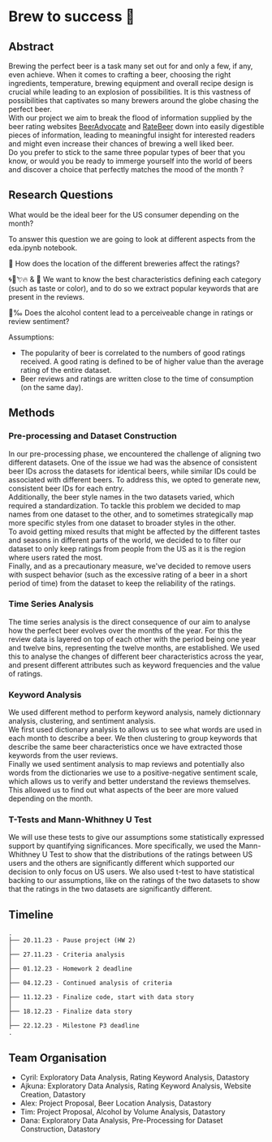 # Brew to success 🍻

## Abstract
Brewing the perfect beer is a task many set out for and only a few, if any, even achieve. When it comes to crafting a beer, choosing the right ingredients, temperature, brewing equipment and overall recipe design is crucial while leading to an explosion of possibilities. It is this vastness of possibilities that captivates so many brewers around the globe chasing the perfect beer.<br>
With our project we aim to break the flood of information supplied by the beer rating websites [BeerAdvocate](https://www.beeradvocate.com/) and [RateBeer](https://www.ratebeer.com/) down into easily digestible pieces of information, leading to meaningful insight for interested readers and might even increase their chances of brewing a well liked beer.<br>
Do you prefer to stick to the same three popular types of beer that you know, or would you be ready to immerge yourself into the world of beers and discover a choice that perfectly matches the mood of the month ?


## Research Questions
What would be the ideal beer for the US consumer depending on the month?

To answer this question we are going to look at different aspects from the eda.ipynb notebook.

📌 How does the location of the different breweries affect the ratings?

🌀🌿💘🔥 & 📖 We want to know the best characteristics defining each category (such as taste or color), and to do so we extract popular keywords that are present in the reviews.

🍷‰ Does the alcohol content lead to a perceiveable change in ratings or review sentiment?


Assumptions:
- The popularity of beer is correlated to the numbers of good ratings received. A good rating is defined to be of higher value than the average rating of the entire dataset.
- Beer reviews and ratings are written close to the time of consumption (on the same day).


## Methods

### Pre-processing and Dataset Construction

In our pre-processing phase, we encountered the challenge of aligning two different datasets. One of the issue we had was the absence of consistent beer IDs across the datasets for identical beers, while similar IDs could be associated with different beers. To address this, we opted to generate new, consistent beer IDs for each entry.  
Additionally, the beer style names in the two datasets varied, which required a standardization. To tackle this problem we decided to map names from one dataset to the other, and to sometimes strategically map more specific styles from one dataset to broader styles in the other.  
To avoid getting mixed results that might be affected by the different tastes and seasons in different parts of the world, we decided to to filter our dataset to only keep ratings from people from the US as it is the region where users rated the most.  
Finally, and as a precautionary measure, we've decided to remove users with suspect behavior (such as the excessive rating of a beer in a short period of time) from the dataset to keep the reliability of the ratings.

### Time Series Analysis
The time series analysis is the direct consequence of our aim to analyse how the perfect beer evolves over the months of the year. For this the review data is layered on top of each other with the period being one year and twelve bins, representing the twelve months, are established.
We used this to analyse the changes of different beer characteristics across the year, and present different attributes such as keyword frequencies and the value of ratings.

### Keyword Analysis
We used different method to perform keyword analysis, namely dictionnary analysis, clustering, and sentiment analysis.  
We first used dictionary analysis to allows us to see what words are used in each month to describe a beer. 
We then clustering to group keywords that describe the same beer characteristics once we have extracted those keywords from the user reviews.  
Finally we used sentiment analysis to map reviews and potentially also words from the dictionaries we use to a positive-negative sentiment scale, which allows us to verify and better understand the reviews themselves. This allowed us to find out what aspects of the beer are more valued depending on the month. 

### T-Tests and Mann-Whithney U Test
We will use these tests to give our assumptions some statistically expressed support by quantifying significances. More specifically, we used the Mann-Whithney U Test to show that the distributions of the ratings between US users and the others are significantly different which supported our decision to only focus on US users. We also used t-test to have statistical backing to our assumptions, like on the ratings of the two datasets to show that the ratings in the two datasets are significantly different.


## Timeline
```
.
├── 20.11.23 - Pause project (HW 2)
│
├── 27.11.23 - Criteria analysis
│
├── 01.12.23 - Homework 2 deadline
│
├── 04.12.23 - Continued analysis of criteria
│
├── 11.12.23 - Finalize code, start with data story
│
├── 18.12.23 - Finalize data story
│
├── 22.12.23 - Milestone P3 deadline
.

```

## Team Organisation
- Cyril: Exploratory Data Analysis, Rating Keyword Analysis, Datastory
- Ajkuna: Exploratory Data Analysis, Rating Keyword Analysis, Website Creation, Datastory
- Alex: Project Proposal, Beer Location Analysis, Datastory
- Tim: Project Proposal, Alcohol by Volume Analysis, Datastory
- Dana: Exploratory Data Analysis, Pre-Processing for Dataset Construction, Datastory
